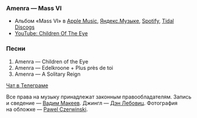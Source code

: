 ### Amenra — Mass VI

- Альбом «Mass VI» в
	[Apple Music](https://music.apple.com/album/1281804496),
	[Яндекс.Музыке](https://music.yandex.ru/album/4677363),
	[Spotify](https://open.spotify.com/album/0SMyxJrTh7qYDCMIZTOwo3),
	[Tidal](https://tidal.com/browse/album/78913153)
	[Discogs](https://www.discogs.com/master/1255337)
- [YouTube: Children Of The Eye](https://youtu.be/ZjHOLtudKpQ)

### Песни

1. Amenra — Children of the Eye
2. Amenra — Edelkroone + Plus près de toi
3. Amenra — A Solitary Reign

[Чат в Телеграме](https://t.me/oh_lp_chat)

Все права на музыку принадлежат законным правообладателям.
Запись и сведение — [Вадим Макеев](https://pepelsbey.dev/).
Джингл — [Дэн Лебовиц](https://www.youtube.com/channel/UC38A5qHrlc_Zgua7vL4b96w).
Фотография на обложке — [Pawel Czerwinski](https://unsplash.com/photos/tMbQpdguDVQ).
